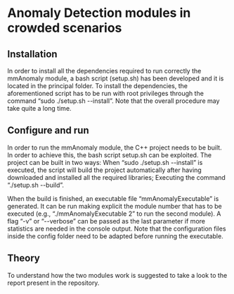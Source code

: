 # Anomaly Detection modules in crowded scenarios

## Installation
In order to install all the dependencies required to run correctly the mmAnomaly module, a bash script (setup.sh) has been developed and it is located in the principal folder. To install the dependencies, the aforementioned script has to be run with root privileges through the command “sudo ./setup.sh --install”. Note that the overall procedure may take quite a long time.

## Configure and run
In order to run the mmAnomaly module, the C++ project needs to be built. In order to achieve this, the bash script setup.sh can be exploited. The project can be built in two ways:
When “sudo ./setup.sh --install” is executed, the script will build the project automatically after having downloaded and installed all the required libraries;
Executing the command “./setup.sh --build”.

When the build is finished, an executable file “mmAnomalyExecutable” is generated. It can be run making explicit the module number that has to be executed (e.g., “./mmAnomalyExecutable 2” to run the second module). A flag “-v” or “--verbose” can be passed as the last parameter if more statistics are needed in the console output. Note that the configuration files inside the config folder need to be adapted before running the executable.

## Theory
To understand how the two modules work is suggested to take a look to the report present in the repository.
